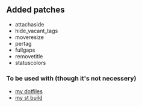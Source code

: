 ## Added patches
- attachaside
- hide_vacant_tags
- moveresize
- pertag
- fullgaps
- removetitle
- statuscolors

### To be used with (though it's not necessery)
- [my dotfiles](https://github.com/reiffarth/dotfiles)
- [my st build](https://github.com/reiffarth/st)
